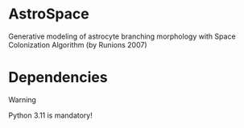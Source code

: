 # AstroSpace
Generative modeling of astrocyte branching morphology with Space Colonization Algorithm (by Runions 2007)
# Dependencies
> [!WARNING]  
>  Python 3.11 is mandatory!
